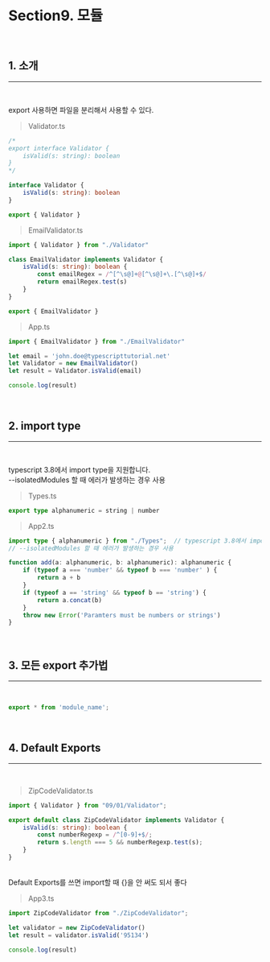 Section9. 모듈
==================

<br>  

## 1. 소개
---------------------

<br> 

export 사용하면 파일을 분리해서 사용할 수 있다.   

> Validator.ts
```ts
/*
export interface Validator {
    isValid(s: string): boolean 
}
*/

interface Validator {
    isValid(s: string): boolean 
}

export { Validator } 
```

> EmailValidator.ts
```ts
import { Validator } from "./Validator"

class EmailValidator implements Validator {
    isValid(s: string): boolean {
        const emailRegex = /^[^\s@]+@[^\s@]+\.[^\s@]+$/
        return emailRegex.test(s)
    }
}

export { EmailValidator }
```

> App.ts
```ts
import { EmailValidator } from "./EmailValidator"

let email = 'john.doe@typescripttutorial.net'
let Validator = new EmailValidator()
let result = Validator.isValid(email)

console.log(result)
```

<br>  

## 2. import type
---------------------

<br> 

typescript 3.8에서 import type을 지원합니다.  
--isolatedModules 할 때 에러가 발생하는 경우 사용 

> Types.ts
```ts
export type alphanumeric = string | number
```

> App2.ts
```ts
import type { alphanumeric } from "./Types";  // typescript 3.8에서 import type을 지원합니다.
// --isolatedModules 할 때 에러가 발생하는 경우 사용 

function add(a: alphanumeric, b: alphanumeric): alphanumeric {
    if (typeof a === 'number' && typeof b === 'number' ) {
        return a + b
    }
    if (typeof a == 'string' && typeof b == 'string') {
        return a.concat(b)
    }
    throw new Error('Paramters must be numbers or strings')
}
```

<br>  

## 3. 모든 export 추가법
---------------------

<br>

```ts
export * from 'module_name';
```

<br>  

## 4. Default Exports
---------------------

<br>

> ZipCodeValidator.ts
```ts
import { Validator } from "09/01/Validator";

export default class ZipCodeValidator implements Validator {
    isValid(s: string): boolean {
        const numberRegexp = /^[0-9]+$/;
        return s.length === 5 && numberRegexp.test(s);
    }
}
```

<br>
Default Exports를 쓰면 import할 때 {}을 안 써도 되서 좋다 

> App3.ts
```ts
import ZipCodeValidator from "./ZipCodeValidator";  

let validator = new ZipCodeValidator()
let result = validator.isValid('95134')

console.log(result)
```